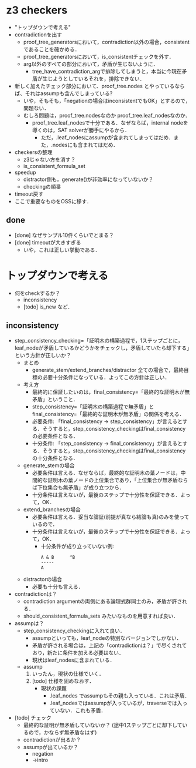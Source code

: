 # z3 checkers
* "トップダウンで考える"
* contradictionを出す
    - proof_tree_generatorsにおいて，contradiction以外の場合，consistentであることを確かめる．
    - proof_tree_generatorsにおいて，is_consistentチェックを外す．
    * arg以外のすべての部分において，矛盾が生じないように．
        - tree_have_contradiction_argで排除してしまうと，本当に今現在矛盾が生じようとしているそれを，排除できない．
* 新しく加えたチェック部分において、proof_tree.nodes とやっているならば、それはassumpも含んでしまっている?
    - いや，そもそも，「negationの場合はinconsistentでもOK」とするので，問題ない．
    - むしろ問題は，proof_tree.nodesなのか proof_tree.leaf_nodesなのか．
        * proof_tree.leaf_nodesで十分である．なぜならば，internal nodeを導くのは，SAT solverが勝手にやるから．
            * ただ，.leaf_nodesにassumpが含まれてしまってはだめ．また，.nodesにも含まれてはだめ．
* checkersの整理
    - z3じゃない方を消す？
    - is_consistent_formula_set
* speedup
    * distractor側も，generate()が非効率になっていないか？
    * checkingの順番
* timeout戻す
* ここで重要なものをOSSに移す．

## done
* [done] なぜサンプル10件くらいでとまる？
* [done] timeoutが大きすぎる
    - いや，これは正しい挙動である．



# トップダウンで考える
* 何をcheckするか？
    - inconsistency
    - [todo] is_new など．

## inconsistency
* step_consistency_checking=「証明木の構築過程で，1ステップごとに，leaf_nodeが矛盾しているかどうかをチェックし，矛盾していたら却下する」という方針が正しいか？
    * まとめ
        * generate_stem/extend_branches/distractor 全ての場合で，最終目標の必要十分条件になっている．よってこの方針は正しい．
    * 考え方
        - 最終的に保証したいのは，final_consistency=「最終的な証明木が無矛盾」ということ．
        - step_consistency=「証明木の構築過程で無矛盾」とfinal_consistency=「最終的な証明木が無矛盾」の関係を考える．
        - 必要条件: 「final_consistency -> step_consistency」が言えるとする．そうすると，step_consistency_checkingはfinal_consistencyの必要条件となる．
        - 十分条件: 「step_consistency -> final_consistency」が言えるとする．そうすると，step_consistency_checkingはfinal_consistencyの十分条件となる．
    * generate_stemの場合
        * 必要条件は言える．なぜならば，最終的な証明木の葉ノードは，中間的な証明木の葉ノードの上位集合であり，「上位集合が無矛盾ならば下位集合も無矛盾」が成り立つから．
        * 十分条件は言えないが，最後のステップで十分性を保証できる．よって，OK．
    * extend_branchesの場合
        * 必要条件は言える．妥当な論証(前提が真なら結論も真)のみを使っているので．
        * 十分条件は言えないが，最後のステップで十分性を保証できる．よって，OK．
            * 十分条件が成り立っていない例:
                ```
                A & B      ^B
                -----
                A
                ```
    * distractorの場合
        * 必要も十分も言える．
* contradictionは？
    * contradiction argumentの両側にある論理式群同士のみ，矛盾が許される．
    * should_consistent_formula_sets みたいなものを用意すれば良い．
* assumpは？
    - step_consistency_checkingに入れて良い．
        * assumpといっても，leaf_nodeの特別なバージョンでしかない．
        * 矛盾が許される場合は，上記の「contradictionは？」で尽くされており，新たに条件を加える必要はない．
        * 現状はleaf_nodesに含まれている．
    - assump
        1. いったん，現状の仕様でいく．
        2. [todo] 仕様を固めなおす．
            - 現状の課題
                - .leaf_nodes でassumpもその親も入っている．これは矛盾．
                - .leaf_nodesではassumpが入っているが，traverseでは入っていない．これも矛盾．
* [todo] チェック
    - 最終的な証明が無矛盾していないか？ (途中1ステップごとに却下しているので，かならず無矛盾なはず)
    - contradictionが出るか？
    - assumpが出ているか？
        * negation
        * ->intro
